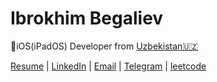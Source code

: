 # Ibrokhim Begaliev
iOS(iPadOS) Developer  from  [Uzbekistan🇺🇿](https://en.wikipedia.org/wiki/Uzbekistan)



[Resume](https://github.com/ibegaliev/AboutMySelf) |
[LinkedIn](https://www.linkedin.com/in/ibegaliev/) |
[Email](mailto:ibrohimbek2048@gmail.com) |
[Telegram](https://t.me/ibegalievblogi) |
[leetcode](https://leetcode.com/ibegaliev/)
